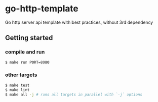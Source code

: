 # go-http-template
Go http server api template with best practices, without 3rd dependency

## Getting started

### compile and run 

```sh
$ make run PORT=8080
```

### other targets 

```sh
$ make test
$ make lint 
$ make all -j # runs all targets in parallel with `-j` options
```
